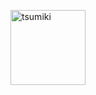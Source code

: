 <img src="https://media.tenor.com/images/5708fafc19ab23f12484a88418009173/tenor.gif"
     alt="tsumiki"
     title="nya?"
     width="120"
/>

<!--

{
    "tags": [],
    "url": "https://tenor.com/bqnq7.gif",
    "media": [
        {
            "nanomp4": {
                "url": "https://media.tenor.com/videos/10f22c330402925d781f58ae9b7083ec/mp4",
                "dims": [
                    150,
                    150
                ],
                "duration": 1.666667,
                "preview": "https://media.tenor.com/images/2225c591cd06cee0754a902a841b13c3/tenor.png",
                "size": 22367
            },
            "nanowebm": {
                "url": "https://media.tenor.com/videos/811b77ec9f55aca7b00b4a58e0f276b7/webm",
                "dims": [
                    150,
                    150
                ],
                "preview": "https://media.tenor.com/images/2225c591cd06cee0754a902a841b13c3/tenor.png",
                "size": 14343
            },
            "tinygif": {
                "url": "https://media.tenor.com/images/21aadca7d43e63bdc9af4777879ff948/tenor.gif",
                "dims": [
                    220,
                    220
                ],
                "preview": "https://media.tenor.com/images/d56552429ee32169575f4f60e11815b5/tenor.gif",
                "size": 32625
            },
            "tinymp4": {
                "url": "https://media.tenor.com/videos/f4040149e4e1bbb4911d8807eb41ac88/mp4",
                "dims": [
                    320,
                    320
                ],
                "duration": 1.666667,
                "preview": "https://media.tenor.com/images/92afc49d04523a7a79715905b88b6227/tenor.png",
                "size": 54006
            },
            "tinywebm": {
                "url": "https://media.tenor.com/videos/fe422052a24a9d4dfcf7884f672d1f5c/webm",
                "dims": [
                    320,
                    320
                ],
                "preview": "https://media.tenor.com/images/92afc49d04523a7a79715905b88b6227/tenor.png",
                "size": 29396
            },
            "webm": {
                "url": "https://media.tenor.com/videos/118abcb0e1234e65980007ee5b045340/webm",
                "dims": [
                    640,
                    640
                ],
                "preview": "https://media.tenor.com/images/bfbd80769eb9ac9de51bdaa77bc630ee/tenor.png",
                "size": 43881
            },
            "gif": {
                "url": "https://media.tenor.com/images/c0df9cd72041f4009b51ecddb66c2cb7/tenor.gif",
                "dims": [
                    498,
                    498
                ],
                "preview": "https://media.tenor.com/images/bfbd80769eb9ac9de51bdaa77bc630ee/tenor.png",
                "size": 3730044
            },
            "mp4": {
                "url": "https://media.tenor.com/videos/d4a78428d0343df83896bdf9c60e9a00/mp4",
                "dims": [
                    640,
                    640
                ],
                "duration": 1.64,
                "preview": "https://media.tenor.com/images/bfbd80769eb9ac9de51bdaa77bc630ee/tenor.png",
                "size": 426886
            },
            "loopedmp4": {
                "url": "https://media.tenor.com/videos/b22b40962cf80b1b383f30a086d9ee55/mp4",
                "dims": [
                    640,
                    640
                ],
                "duration": 4.92,
                "preview": "https://media.tenor.com/images/bfbd80769eb9ac9de51bdaa77bc630ee/tenor.png",
                "size": 1279157
            },
            "mediumgif": {
                "url": "https://media.tenor.com/images/5708fafc19ab23f12484a88418009173/tenor.gif",
                "dims": [
                    640,
                    640
                ],
                "preview": "https://media.tenor.com/images/7b5099afe6092d5ac56ae47f563a6cb7/tenor.gif",
                "size": 434558
            },
            "nanogif": {
                "url": "https://media.tenor.com/images/79bed107e0eb91249338c3cec93c4982/tenor.gif",
                "dims": [
                    90,
                    90
                ],
                "preview": "https://media.tenor.com/images/45e7e8dab251584f1056ee1fe78f7e53/tenor.gif",
                "size": 9227
            }
        }
    ],
    "created": 1601495893.650049,
    "shares": 1,
    "itemurl": "https://tenor.com/view/place-to-place-catgirl-atchi-kotchi-tsumiki-gif-18640607",
    "composite": null,
    "hasaudio": false,
    "title": "",
    "id": "18640607"
}

-->
